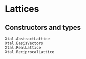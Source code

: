# Lattices

## Constructors and types

```@docs
Xtal.AbstractLattice
Xtal.BasisVectors
Xtal.RealLattice
Xtal.ReciprocalLattice
```